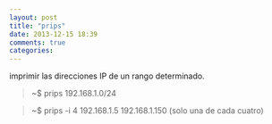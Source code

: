 ```yaml
---
layout: post
title: "prips"
date: 2013-12-15 18:39
comments: true
categories: 
---
```

imprimir las direcciones IP de un rango determinado.

>~$ prips 192.168.1.0/24

>~$ prips -i 4 192.168.1.5 192.168.1.150  (solo una de cada cuatro)

